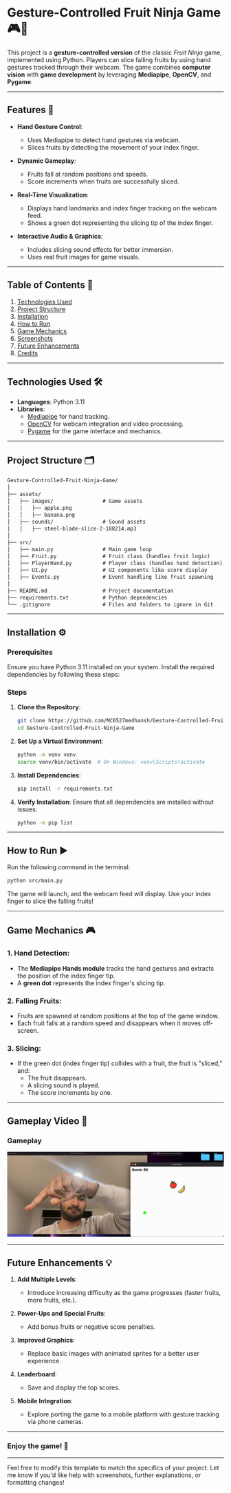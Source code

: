 # Gesture-Controlled Fruit Ninja Game 🎮🍉

This project is a **gesture-controlled version** of the classic *Fruit Ninja* game, implemented using Python. Players can slice falling fruits by using hand gestures tracked through their webcam. The game combines **computer vision** with **game development** by leveraging **Mediapipe**, **OpenCV**, and **Pygame**.

---

## Features 🚀

- **Hand Gesture Control**:
  - Uses Mediapipe to detect hand gestures via webcam.
  - Slices fruits by detecting the movement of your index finger.

- **Dynamic Gameplay**:
  - Fruits fall at random positions and speeds.
  - Score increments when fruits are successfully sliced.

- **Real-Time Visualization**:
  - Displays hand landmarks and index finger tracking on the webcam feed.
  - Shows a green dot representing the slicing tip of the index finger.

- **Interactive Audio & Graphics**:
  - Includes slicing sound effects for better immersion.
  - Uses real fruit images for game visuals.

---

## Table of Contents 📖

1. [Technologies Used](#technologies-used)
2. [Project Structure](#project-structure)
3. [Installation](#installation)
4. [How to Run](#how-to-run)
5. [Game Mechanics](#game-mechanics)
6. [Screenshots](#screenshots)
7. [Future Enhancements](#future-enhancements)
8. [Credits](#credits)

---

## Technologies Used 🛠️

- **Languages**: Python 3.11
- **Libraries**:
  - [Mediapipe](https://google.github.io/mediapipe/) for hand tracking.
  - [OpenCV](https://opencv.org/) for webcam integration and video processing.
  - [Pygame](https://www.pygame.org/) for the game interface and mechanics.

---

## Project Structure 🗂️

```
Gesture-Controlled-Fruit-Ninja-Game/
│
├── assets/
│   ├── images/                # Game assets
│   │   ├── apple.png
│   │   ├── banana.png
│   ├── sounds/                # Sound assets
│   │   ├── steel-blade-slice-2-188214.mp3
│
├── src/
│   ├── main.py                # Main game loop
│   ├── Fruit.py               # Fruit class (handles fruit logic)
│   ├── PlayerHand.py          # Player class (handles hand detection)
│   ├── UI.py                  # UI components like score display
│   ├── Events.py              # Event handling like fruit spawning
│
├── README.md                  # Project documentation
├── requirements.txt           # Python dependencies
└── .gitignore                 # Files and folders to ignore in Git
```

---

## Installation ⚙️

### Prerequisites
Ensure you have Python 3.11 installed on your system. Install the required dependencies by following these steps:

### Steps

1. **Clone the Repository**:
   ```bash
   git clone https://github.com/MC6527medhansh/Gesture-Controlled-Fruit-Ninja-Game.git
   cd Gesture-Controlled-Fruit-Ninja-Game
   ```

2. **Set Up a Virtual Environment**:
   ```bash
   python -m venv venv
   source venv/bin/activate  # On Windows: venv\Scripts\activate
   ```

3. **Install Dependencies**:
   ```bash
   pip install -r requirements.txt
   ```

4. **Verify Installation**:
   Ensure that all dependencies are installed without issues:
   ```bash
   python -m pip list
   ```

---

## How to Run ▶️

Run the following command in the terminal:

```bash
python src/main.py
```

The game will launch, and the webcam feed will display. Use your index finger to slice the falling fruits!

---

## Game Mechanics 🎮

### 1. **Hand Detection**:
- The **Mediapipe Hands module** tracks the hand gestures and extracts the position of the index finger tip.
- A **green dot** represents the index finger's slicing tip.

### 2. **Falling Fruits**:
- Fruits are spawned at random positions at the top of the game window.
- Each fruit falls at a random speed and disappears when it moves off-screen.

### 3. **Slicing**:
- If the green dot (index finger tip) collides with a fruit, the fruit is "sliced," and:
  - The fruit disappears.
  - A slicing sound is played.
  - The score increments by one.

---

## Gameplay Video 📸

### Gameplay
![Gameplay](assets/gameplay.gif)

---

## Future Enhancements 💡

1. **Add Multiple Levels**:
   - Introduce increasing difficulty as the game progresses (faster fruits, more fruits, etc.).

2. **Power-Ups and Special Fruits**:
   - Add bonus fruits or negative score penalties.

3. **Improved Graphics**:
   - Replace basic images with animated sprites for a better user experience.

4. **Leaderboard**:
   - Save and display the top scores.

5. **Mobile Integration**:
   - Explore porting the game to a mobile platform with gesture tracking via phone cameras.

---

### **Enjoy the game!** 🎉

---

Feel free to modify this template to match the specifics of your project. Let me know if you'd like help with screenshots, further explanations, or formatting changes!
